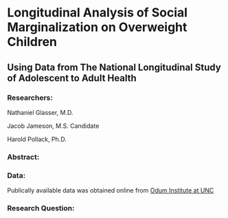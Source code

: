 # Longitudinal Analysis of Social Marginalization on Overweight Children
## Using Data from The National Longitudinal Study of Adolescent to Adult Health

### Researchers:
Nathaniel Glasser, M.D.

Jacob Jameson, M.S. Candidate

Harold Pollack, Ph.D.


### Abstract:


### Data:

Publically available data was obtained online from [Odum Institute at UNC](https://addhealth.cpc.unc.edu)

### Research Question:


